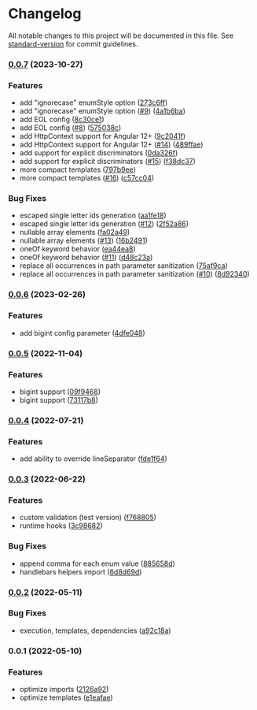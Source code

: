 # Changelog

All notable changes to this project will be documented in this file. See [standard-version](https://github.com/conventional-changelog/standard-version) for commit guidelines.

### [0.0.7](https://github.com/public-js/ng-openapi-gen/compare/0.0.6...0.0.7) (2023-10-27)


### Features

* add "ignorecase" enumStyle option ([273c6ff](https://github.com/public-js/ng-openapi-gen/commit/273c6ff070e2b5ea2d42b2539ea71caef2c3736a))
* add "ignorecase" enumStyle option ([#9](https://github.com/public-js/ng-openapi-gen/issues/9)) ([4a1b6ba](https://github.com/public-js/ng-openapi-gen/commit/4a1b6ba1ff237dd10dea3bed5073bbd3994a169c))
* add EOL config ([8c30ce1](https://github.com/public-js/ng-openapi-gen/commit/8c30ce1a8c87508df16b89aef95f5a3696839336))
* add EOL config ([#8](https://github.com/public-js/ng-openapi-gen/issues/8)) ([575038c](https://github.com/public-js/ng-openapi-gen/commit/575038c1a59f311e561f87003f42246ca48f782d))
* add HttpContext support for Angular 12+ ([9c2041f](https://github.com/public-js/ng-openapi-gen/commit/9c2041f09f0154bf0628efabe7429c5c1632aa9c))
* add HttpContext support for Angular 12+ ([#14](https://github.com/public-js/ng-openapi-gen/issues/14)) ([489ffae](https://github.com/public-js/ng-openapi-gen/commit/489ffaea6bd95308947f31ac0e3848884a5f61f5))
* add support for explicit discriminators ([0da326f](https://github.com/public-js/ng-openapi-gen/commit/0da326f5d457b1096e5dcc07a0cd994a4c1c1008))
* add support for explicit discriminators ([#15](https://github.com/public-js/ng-openapi-gen/issues/15)) ([f38dc37](https://github.com/public-js/ng-openapi-gen/commit/f38dc37f245fce5977537cfbb27ad21765f63f59))
* more compact templates ([797b9ee](https://github.com/public-js/ng-openapi-gen/commit/797b9ee8fc23925e6af3fa114acce1d60a35bb61))
* more compact templates ([#16](https://github.com/public-js/ng-openapi-gen/issues/16)) ([c57cc04](https://github.com/public-js/ng-openapi-gen/commit/c57cc048f9a122d4db7cf8cc2218b45850f63e77))


### Bug Fixes

* escaped single letter ids generation ([aa1fe18](https://github.com/public-js/ng-openapi-gen/commit/aa1fe181a1daaecb5a62f262598f3dbf5bb93815))
* escaped single letter ids generation ([#12](https://github.com/public-js/ng-openapi-gen/issues/12)) ([2f52a86](https://github.com/public-js/ng-openapi-gen/commit/2f52a86db5d6d4e78bf13942fde34ef6c24dd997))
* nullable array elements ([fa02a49](https://github.com/public-js/ng-openapi-gen/commit/fa02a4970c1e828c3f3deacf9ec9d2af67322776))
* nullable array elements ([#13](https://github.com/public-js/ng-openapi-gen/issues/13)) ([16b2491](https://github.com/public-js/ng-openapi-gen/commit/16b2491566ea4ddd17d47dcd15c0287a83a8a23a))
* oneOf keyword behavior ([ea44ea8](https://github.com/public-js/ng-openapi-gen/commit/ea44ea8f9400c39a3006fe0e9fa4dcc7a1c2541b))
* oneOf keyword behavior ([#11](https://github.com/public-js/ng-openapi-gen/issues/11)) ([d48c23a](https://github.com/public-js/ng-openapi-gen/commit/d48c23afbca6b5a6103a929d1935c86429230587))
* replace all occurrences in path parameter sanitization ([75af9ca](https://github.com/public-js/ng-openapi-gen/commit/75af9ca7272540379434eda75b91369c62f3a5a8))
* replace all occurrences in path parameter sanitization ([#10](https://github.com/public-js/ng-openapi-gen/issues/10)) ([8d92340](https://github.com/public-js/ng-openapi-gen/commit/8d92340d23a30014c038f9ecec03c215a3e29825))

### [0.0.6](https://github.com/public-js/ng-openapi-gen/compare/0.0.5...0.0.6) (2023-02-26)


### Features

* add bigint config parameter ([4dfe048](https://github.com/public-js/ng-openapi-gen/commit/4dfe04897499738fe0d303cb4ce643aa8335d582))

### [0.0.5](https://github.com/public-js/ng-openapi-gen/compare/0.0.4...0.0.5) (2022-11-04)


### Features

* bigint support ([09f9468](https://github.com/public-js/ng-openapi-gen/commit/09f9468867a3d62814c6cde7bcded5348c23a328))
* bigint support ([73117b8](https://github.com/public-js/ng-openapi-gen/commit/73117b86cb151ee0cb99bcc0b85be843d441265b))

### [0.0.4](https://github.com/public-js/ng-openapi-gen/compare/0.0.3...0.0.4) (2022-07-21)


### Features

* add ability to override lineSeparator ([fde1f64](https://github.com/public-js/ng-openapi-gen/commit/fde1f64aec4650c3d796c10cb3226cd35507aca6))

### [0.0.3](https://github.com/public-js/ng-openapi-gen/compare/0.0.2...0.0.3) (2022-06-22)


### Features

* custom validation (test version) ([f768805](https://github.com/public-js/ng-openapi-gen/commit/f7688059a76a1696b162b9c7ab89794183ef29b7))
* runtime hooks ([3c98682](https://github.com/public-js/ng-openapi-gen/commit/3c9868283427b4e0048d0d5edd77fcbf9d755cf7))


### Bug Fixes

* append comma for each enum value ([885658d](https://github.com/public-js/ng-openapi-gen/commit/885658d90f3b6905cb78478988e701067b68059d))
* handlebars helpers import ([6d8d69d](https://github.com/public-js/ng-openapi-gen/commit/6d8d69ddf25e6a50944f77102da9f4700ab7e49f))

### [0.0.2](https://github.com/public-js/ng-openapi-gen/compare/0.0.1...0.0.2) (2022-05-11)


### Bug Fixes

* execution, templates, dependencies ([a92c18a](https://github.com/public-js/ng-openapi-gen/commit/a92c18acb1be337f8459d148be0a2a36c4881363))

### 0.0.1 (2022-05-10)


### Features

* optimize imports ([2126a92](https://github.com/public-js/ng-openapi-gen/commit/2126a92751b830e5f21916eb18f965ce55883782))
* optimize templates ([e1eafae](https://github.com/public-js/ng-openapi-gen/commit/e1eafae5b8534c0f06f8906481f75f8465fe0acf))
